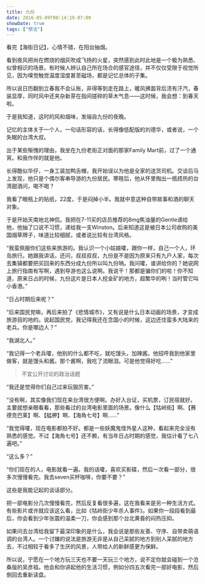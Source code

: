 ```yaml
---
title: 九份
date: 2016-05-09T00:14:19-07:00
showDate: true
tags: ["想法"]
---
```

看完【海街日记】，心情不错，在阳台抽烟。

看到夜风把尚在燃烧的烟灰吹成飞扬的火星，突然感到此时此地是一个极为熟悉、似曾相识的场景。有时候人辨认自己所在场合的感官途径，并不仅仅受限于视觉所见，因为嗅觉触觉温度湿度甚至磁场，都是记忆总体的子集。

所以说日历翻到立春我不会认账，非得等到走在路上，暖风拂面背后渍有汗汽，春装显厚，同时风中还夹杂新芽在指间搓碎的草木气息——这时候，我会想：到春天啦。

于是我知道，这时的风和烟味，发端自九份的夜晚。

<!--more-->

记忆的主体关于一个人，一句话形容的话，长得像低配版的刘德华，或者说，一个失眠的台湾大叔。

出于某些惭愧的理由，我坐在九份老街正对面的那家Family Mart前，过了一个通宵。和我作伴的就是他。

长得酷似华仔，一身工装加鸭舌帽，我开始误以为他是全家的送货司机。交谈后马上发现，他只是个偶尔客串导游的九份居民。寒暄后，他从怀里掏出一瓶捂热的台湾甜酒问，喝不喝？

我看了眼瓶上的贴纸，22度，于是闷掉小半。我就中意这种自带故事和酒的聊天对象。

于是开始天南地北神侃。我把在7-11买的店员推荐的8mg焦油量的Gentle递给他，他抽了口说不习惯，递给我一支Winston。后来知道这是被日本公司收购的美国烟草牌子，味道比较细腻，或者说比较有台湾风格。

“我蛮佩服你们这些来旅游的。我认识一个小姑娘嚯，跟你一样，自己一个人，环岛旅行。她跟我讲话，还问，叔叔叔叔，九份是不是因为原来只有九户人家，每次去集镇都要把买回来的东西分成九份所以叫九份呐。我问嚯，谁讲给你的？她说网上旅行指南有写啊，遇到导游也这么说啊。我说干！那都是骗你们的啦！你不知道，原来日占的时候，九份这片是日本人挖金矿的地方，超繁华的咧！当时管它叫小香港。”

“日占时期后来呢？”

“后来国民党嘛，再后来拍了《悲情城市》，又有说是什么日本动画的场景，才变成旅游目的地的。说起国民党，我记得我还在念国小的时候，这边还住蛮多大陆来的老兵。你是哪边人？”

“我湖北人。”

“我记得一个老兵嚯，他别的什么都不吃，就吃馒头，加辣酱。他招呼我到他家里做客，就是馒头和酱。那个酱啊，我吃了流眼泪。可是他觉得好吃……”

> 不宜公开讨论的政治话题

“我还是觉得你们自己过来玩狠厉害。”

“没有啊，其实像我们现在来台湾很方便啊。办好入台证，买机票，订民宿就好。主要就想亲眼看看，那些看过的台湾电影里面的场景。像什么【牯岭街】啊、【赛德克巴莱】啊、【艋舺】啊、【海角七号】啊……”

“我觉得嚯，现在电影都拍不好。都是一些妖魔鬼怪外星人这种，看起来完全没有熟悉的感觉。不过【海角七号】还不赖，有当年日占时期的感觉，我估计看了七八遍吧。”

“这么多？”

“你们现在的人，电影就看一遍。我的话嚯，喜欢买影碟，然后一次看一部分，很多次慢慢看完。我去seven买杯咖啡，你要不要？”

这些是我能记起的谈话部分。

把一部电影分几次慢慢看完，然后反复看很多遍，这在我看来是另一种生活方式。有些影片或许就应该这么看，比如《牯岭街少年杀人事件》。如果你一段段看到最后，你会看到少年张震的温柔一刀，你会感到那个台北黄昏的闷热压抑。

如果问去台湾给我留下最深印象的是什么，我会说是那些友善、守序、自带卖萌语调的台湾人。一个讨嫌的说法是旅游无非是从自己呆腻的地方到别人呆腻的地方去，不过相较于看多了生厌的风景，人带给人的新鲜感更为保鲜。

所以说，宁愿在一个地方玩三天也不要一天玩三个地方，说不定你就会碰到一个沧桑版的吴彦祖。他会和你讲起他的生活习惯，例如分四五次看完一部好电影，然后倒回去重新读盘。

&nbsp;

